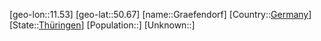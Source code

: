 ﻿---
location: [50.67,11.53]
type: City
tags:
- geo/City


SpocWebEntityId: 30623
isDeleted: false
confidential: public

---
[geo-lon::11.53]
[geo-lat::50.67]
[name::Graefendorf]
[Country::[Germany](geo/Continent/Europe/Germany.md)]
[State::[Thüringen](geo/Continent/Europe/Germany/Th%C3%BCringen.md)]
[Population::]
[Unknown::]

